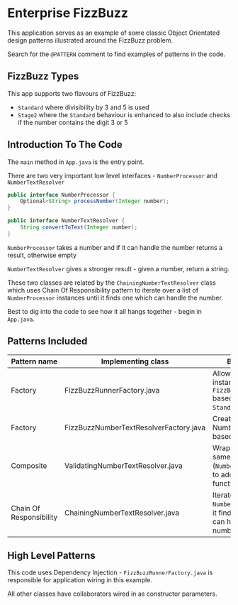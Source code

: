 # Enterprise FizzBuzz

This application serves as an example of some classic Object Orientated design patterns illustrated around the FizzBuzz problem.

Search for the `@PATTERN` comment to find examples of patterns in the code.

## FizzBuzz Types

This app supports two flavours of FizzBuzz:

* `Standard` where divisibility by 3 and 5 is used 
* `Stage2` where the `Standard` behaviour is enhanced to also include checks if the number contains the digit 3 or 5   

## Introduction To The Code

The `main` method in `App.java` is the entry point.

There are two very important low level interfaces - `NumberProcessor` and `NumberTextResolver`

```java
public interface NumberProcessor {
    Optional<String> processNumber(Integer number);
}
```

```java
public interface NumberTextResolver {
    String convertToText(Integer number);
}
``` 

`NumberProcessor` takes a number and if it can handle the number returns a result, otherwise empty

`NumberTextResolver` gives a stronger result - given a number, return a string. 

These two classes are related by the `ChainingNumberTextResolver` class which uses Chain Of Responsibility pattern to iterate over a list of `NumberProcessor` instances until it finds one which can handle the number.

Best to dig into the code to see how it all hangs together - begin in `App.java`. 

## Patterns Included

| Pattern name | Implementing class                     | Background |
|--------------|----------------------------------------|------------|
| Factory      | FizzBuzzRunnerFactory.java             | Allows to create an instance of `FizzBuzzRunner` based on type - `Standard` or `Stage2` |
| Factory      | FizzBuzzNumberTextResolverFactory.java | Create a NumberTextResolver based on `Predicate`s |
| Composite    | ValidatingNumberTextResolver.java      | Wraps an object of same type (`NumberTextResolver`) to add validation functionality |
| Chain Of Responsibility  | ChainingNumberTextResolver.java | Iterates over a list of `NumberProcessor` until it finds one which can handle the number |

 ## High Level Patterns
 
This code uses Dependency Injection - `FizzBuzzRunnerFactory.java` is responsible for application wiring in this example.
 
All other classes have collaborators wired in as constructor parameters.